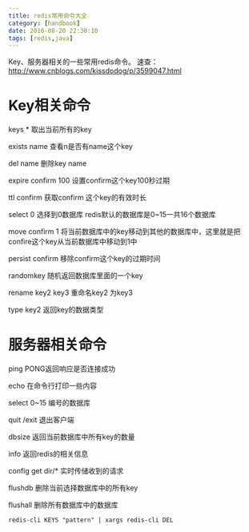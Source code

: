```yaml
---
title: redis常用命令大全
category: [handbook]
date: 2016-08-20 22:30:10
tags: [redis,java]
---
```


Key、服务器相关的一些常用redis命令。
速查：http://www.cnblogs.com/kissdodog/p/3599047.html

<!--more-->
#	Key相关命令

keys * 取出当前所有的key

exists name 查看n是否有name这个key

del name 删除key name

expire confirm 100 设置confirm这个key100秒过期

ttl confirm 获取confirm 这个key的有效时长

select 0 选择到0数据库 redis默认的数据库是0~15一共16个数据库

move confirm 1 将当前数据库中的key移动到其他的数据库中，这里就是把confire这个key从当前数据库中移动到1中

persist confirm 移除confirm这个key的过期时间

randomkey 随机返回数据库里面的一个key

rename key2 key3 重命名key2 为key3

type key2 返回key的数据类型

#	服务器相关命令

ping PONG返回响应是否连接成功

echo 在命令行打印一些内容

select 0~15 编号的数据库

quit  /exit 退出客户端

dbsize 返回当前数据库中所有key的数量

info 返回redis的相关信息

config get dir/* 实时传储收到的请求

flushdb 删除当前选择数据库中的所有key

flushall 删除所有数据库中的数据库

	redis-cli KEYS "pattern" | xargs redis-cli DEL

